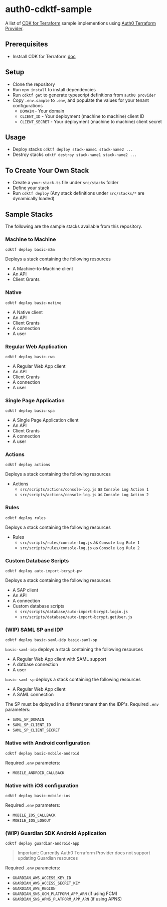 # auth0-cdktf-sample

A list of [CDK for Terraform](https://www.terraform.io/cdktf) sample implementions using [Auth0 Terraform Provider](https://registry.terraform.io/providers/auth0/auth0/latest/docs).

## Prerequisites
- Instsall CDK for Terraform [doc](https://learn.hashicorp.com/tutorials/terraform/cdktf-install?in=terraform/cdktf)


## Setup
- Clone the repository
- Run `npm install` to install dependencies
- Run `cdktf get` to generate typescript definitions from `auth0 provider`
- Copy `.env.sample` to `.env`, and populate the values for your tenant configurations 
  - `DOMAIN` - Your domain
  - `CLIENT_ID` - Your deployment (machine to machine) client ID
  - `CLIENT_SECRET` - Your deployment (machine to machine) client secret

## Usage
- Deploy stacks `cdktf deploy stack-name1 stack-name2 ...`
- Destroy stacks `cdktf destroy stack-name1 stack-name2 ...`

## To Create Your Own Stack
- Create a `your-stack.ts` file under `src/stacks` folder
- Define your stack
- Run `cdktf deploy` (Any stack definitions under `src/stacks/*` are dynamically loaded)

## Sample Stacks
The following are the sample stacks available from this repository.

### Machine to Machine
```shell
cdktf deploy basic-m2m
```

Deploys a stack containing the following resources
- A Machine-to-Machine client
- An API
- Client Grants

### Native 
```shell
cdktf deploy basic-native
```

- A Native client
- An API
- Client Grants
- A connection
- A user

### Regular Web Application
```shell
cdktf deploy basic-rwa
```

- A Regular Web App client
- An API
- Client Grants
- A connection
- A user

### Single Page Application
```shell
cdktf deploy basic-spa
```

- A Single Page Application client
- An API
- Client Grants
- A connection
- A user

### Actions
```shell
cdktf deploy actions
```
Deploys a stack containing the following resources
- Actions
  - `src/scripts/actions/console-log.js` as `Console Log Action 1`
  - `src/scripts/actions/console-log.js` as `Console Log Action 2`

### Rules
```shell
cdktf deploy rules
```
Deploys a stack containing the following resources
- Rules
  - `src/scripts/rules/console-log.js` as `Console Log Rule 1`
  - `src/scripts/rules/console-log.js` as `Console Log Rule 2`

### Custom Database Scripts
```shell
cdktf deploy auto-import-bcrypt-pw
```
Deploys a stack containing the following resources
- A SAP client
- An API
- A connection
- Custom database scripts 
  - `src/scripts/database/auto-import-bcrypt.login.js`
  - `src/scripts/database/auto-import-bcrypt.getUser.js`

### (WIP) SAML SP and IDP
```shell
cdktf deploy basic-saml-idp basic-saml-sp
```
`basic-saml-idp` deploys a stack containing the following resources
- A Regular Web App client with SAML support
- A datbase connection
- A user

`basic-saml-sp` deploys a stack containing the following resources
- A Regular Web App client
- A SAML connection

The SP must be dployed in a different tenant than the IDP's.
Required `.env` parameters:
- `SAML_SP_DOMAIN`
- `SAML_SP_CLIENT_ID` 
- `SAML_SP_CLIENT_SECRET`

### Native with Android configuration
```shell
cdktf deploy basic-mobile-android
```

Required `.env` parameters:
- `MOBILE_ANDROID_CALLBACK`

### Native with iOS configuration
```shell
cdktf deploy basic-mobile-ios
```

Required `.env` parameters:
- `MOBILE_IOS_CALLBACK`
- `MOBILE_IOS_LOGOUT`


### (WIP) Guardian SDK Android Application
```shell
cdktf deploy guardian-android-app
```
> Important: Currently Auth0 Terraform Provider does not support updating Guardian resources

Required `.env` parameters:
- `GUARDIAN_AWS_ACCESS_KEY_ID`
- `GUARDIAN_AWS_ACCESS_SECRET_KEY` 
- `GUARDIAN_AWS_REGION` 
- `GUARDIAN_SNS_GCM_PLATFORM_APP_ARN` (if using FCM)
- `GUARDIAN_SNS_APNS_PLATFORM_APP_ARN` (if using APNS)

